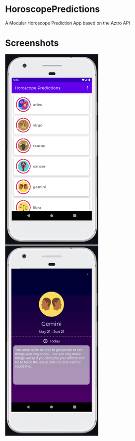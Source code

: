 # HoroscopePredictions
A Modular Horoscope Prediction App based on the Aztro API


# Screenshots

<p float="left">
  <img src="https://github.com/mtdagar/HoroscopePredictions/blob/dev/screenshots/screenshot1.png" alt="Screenshot" width = "300" >
  <img src="https://github.com/mtdagar/HoroscopePredictions/blob/dev/screenshots/screenshot2.png" alt="Screenshot" width = "300" >
</p>
